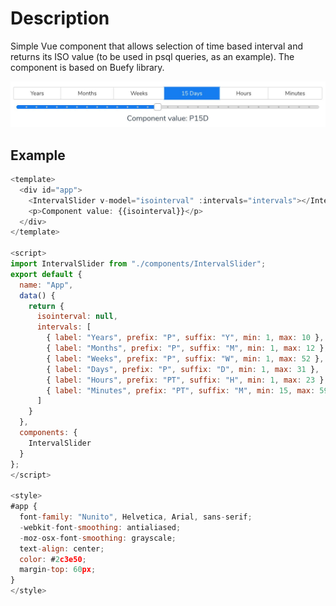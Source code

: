 # Description

Simple Vue component that allows selection of time based interval and returns its ISO value (to be used in psql queries, as an example). The component is based on Buefy library.

![Screenshot](img/IntervalSlider.jpg)

## Example

```javascript
<template>
  <div id="app">
    <IntervalSlider v-model="isointerval" :intervals="intervals"></IntervalSlider>
    <p>Component value: {{isointerval}}</p>
  </div>
</template>

<script>
import IntervalSlider from "./components/IntervalSlider";
export default {
  name: "App",
  data() {
    return {
      isointerval: null,
      intervals: [
        { label: "Years", prefix: "P", suffix: "Y", min: 1, max: 10 },
        { label: "Months", prefix: "P", suffix: "M", min: 1, max: 12 },
        { label: "Weeks", prefix: "P", suffix: "W", min: 1, max: 52 },
        { label: "Days", prefix: "P", suffix: "D", min: 1, max: 31 },
        { label: "Hours", prefix: "PT", suffix: "H", min: 1, max: 23 },
        { label: "Minutes", prefix: "PT", suffix: "M", min: 15, max: 59 }
      ]
    }
  },
  components: {
    IntervalSlider
  }
};
</script>

<style>
#app {
  font-family: "Nunito", Helvetica, Arial, sans-serif;
  -webkit-font-smoothing: antialiased;
  -moz-osx-font-smoothing: grayscale;
  text-align: center;
  color: #2c3e50;
  margin-top: 60px;
}
</style>

```
